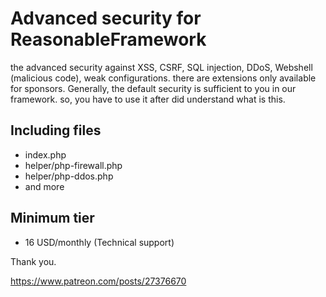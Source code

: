 # Advanced security for ReasonableFramework
the advanced security against XSS, CSRF, SQL injection, DDoS, Webshell (malicious code), weak configurations. there are extensions only available for sponsors. Generally, the default security is sufficient to you in our framework. so, you have to use it after did understand what is this.

## Including files
- index.php
- helper/php-firewall.php
- helper/php-ddos.php
- and more

## Minimum tier
- 16 USD/monthly (Technical support)

Thank you.

https://www.patreon.com/posts/27376670
